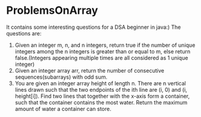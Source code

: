 # ProblemsOnArray
It contains some interesting questions for a DSA beginner in java:)
The questions are:
1. Given an integer m, n, and n integers, return true if the number of unique integers among the n integers is greater than or equal to m, else return false.(Integers appearing multiple times are all considered as 1 unique integer)
2. Given an integer array arr, return the number of consecutive sequences(subarrays) with odd sum.
3. You are given an integer array height of length n. There are n vertical lines drawn such that the two endpoints of the ith line are (i, 0) and (i, height[i]). Find two lines that together with the x-axis form a container, such that the container contains the most water. Return the maximum amount of water a container can store.
